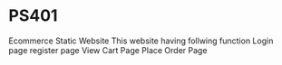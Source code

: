 # PS401
Ecommerce Static Website
This website having follwing function 
Login page
register page 
View Cart Page
Place Order Page
